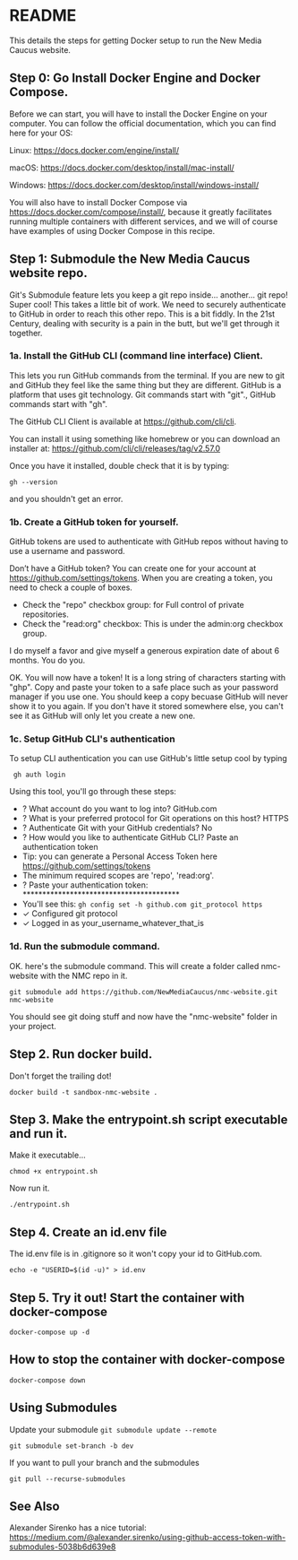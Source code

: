 # README

This details the steps for getting Docker setup to run the New Media Caucus website.

## Step 0: Go Install Docker Engine and Docker Compose.
Before we can start, you will have to install the Docker Engine on your computer. You can follow the official documentation, which you can find here for your OS:

Linux: https://docs.docker.com/engine/install/

macOS: https://docs.docker.com/desktop/install/mac-install/

Windows: https://docs.docker.com/desktop/install/windows-install/

You will also have to install Docker Compose via https://docs.docker.com/compose/install/, because it greatly facilitates running multiple containers with different services, and we will of course have examples of using Docker Compose in this recipe.

## Step 1: Submodule the New Media Caucus website repo.
Git's Submodule feature lets you keep a git repo inside... another... git repo! Super cool!
This takes a little bit of work. We need to securely authenticate to GitHub in order to reach this other repo. This is a bit fiddly. In the 21st Century, dealing with security is a pain in the butt, but we'll get through it together.

<!-- Note!: In the command below I have a placeholder token called your_github_token_goes_here. 

You must change your_github_token_goes_here with your very own personal GitHub token. -->

### 1a. Install the GitHub CLI (command line interface) Client.
This lets you run GitHub commands from the terminal. If you are new to git and GitHub they feel like the same thing but they are different. GitHub is a platform that uses git technology. Git commands start with "git"., GitHub commands start with "gh".

The GitHub CLI Client is available at https://github.com/cli/cli.


You can install it using something like homebrew or you can download an installer at: 
https://github.com/cli/cli/releases/tag/v2.57.0

Once you have it installed, double check that it is by typing:

```gh --version``` 

and you shouldn't get an error.

### 1b. Create a GitHub token for yourself.
GitHub tokens are used to authenticate with GitHub repos without having to use a username and password. 

Don’t have a GitHub token? You can create one for your account at https://github.com/settings/tokens. When you are creating a token, you need to check a couple of boxes.
- Check the "repo" checkbox group:  for Full control of private repositories.
- Check the "read:org" checkbox: This is under the admin:org checkbox group.

I do myself a favor and give myself a generous expiration date of about 6 months. You do you.

OK. You will now have a token! It is a long string of characters starting with "ghp".
Copy and paste your token to a safe place such as your password manager if you use one.
You should keep a copy becuase GitHub will never show it to you again. If you don't have it stored somewhere else, you can't see it as GitHub will only let you create a new one.

### 1c. Setup GitHub CLI's authentication
To setup CLI authentication you can use GitHub's little setup cool by typing

``` gh auth login```

Using this tool, you'll go through these steps:
- ? What account do you want to log into? GitHub.com
- ? What is your preferred protocol for Git operations on this host? HTTPS
- ? Authenticate Git with your GitHub credentials? No
- ? How would you like to authenticate GitHub CLI? Paste an authentication token
- Tip: you can generate a Personal Access Token here https://github.com/settings/tokens
- The minimum required scopes are 'repo', 'read:org'.
- ? Paste your authentication token: ****************************************
- You'll see this: ```gh config set -h github.com git_protocol https```
- ✓ Configured git protocol
- ✓ Logged in as your_username_whatever_that_is


### 1d. Run the submodule command.
OK. here's the submodule command. This will create a folder called nmc-website with the NMC repo in it.

```git submodule add https://github.com/NewMediaCaucus/nmc-website.git nmc-website```

You should see git doing stuff and now have the "nmc-website" folder in your project.

## Step 2. Run docker build.
Don't forget the trailing dot!

```docker build -t sandbox-nmc-website .```

## Step 3. Make the entrypoint.sh script executable and run it.
Make it executable...

```chmod +x entrypoint.sh```

Now run it.

```./entrypoint.sh```

## Step 4. Create an id.env file
The id.env file is in .gitignore so it won't copy your id to GitHub.com.
 
```echo -e "USERID=$(id -u)" > id.env```

## Step 5. Try it out! Start the container with docker-compose
```docker-compose up -d```

## How to stop the container with docker-compose
```docker-compose down```


## Using Submodules

Update your submodule
```git submodule update --remote```

```git submodule set-branch -b dev```

If you want to pull your branch and the submodules

```git pull --recurse-submodules```

## See Also
Alexander Sirenko has a nice tutorial: https://medium.com/@alexander.sirenko/using-github-access-token-with-submodules-5038b6d639e8